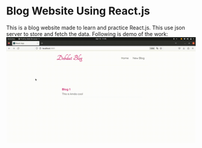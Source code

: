 # Blog Website Using React.js
This is a blog website made to learn and practice React.js. This use json server to store and fetch the data.
Following is demo of the work:</br>
![video](https://github.com/Debdut0122/blog/blob/master/public/demo.gif?raw=true)
